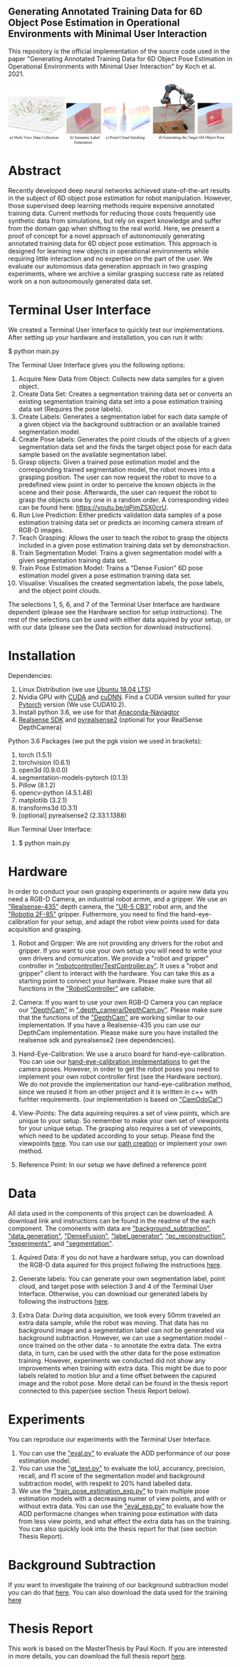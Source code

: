 
## Generating Annotated Training Data for 6D Object Pose Estimation in Operational Environments with Minimal User Interaction
This repository is the official implementation of the source code used in the paper "Generating Annotated Training Data for 6D Object Pose Estimation in Operational Environments with Minimal User Interaction" by Koch et al. 2021. 

![alt text](https://github.com/KochPJ/AutoPoseEstimation/blob/main/pipeline/data_gen.png)


# Abstract
Recently developed deep neural networks achieved state-of-the-art results in the subject of 6D object pose estimation for robot manipulation. However, those supervised deep learning methods require expensive annotated training data. Current methods for reducing those costs frequently use synthetic data from simulations, but rely on expert knowledge and suffer from the domain gap when shifting to the real world. Here, we present a proof of concept for a novel approach of autonomously generating annotated training data for 6D object pose estimation. This approach is designed for learning new objects in operational environments while requiring little interaction and no expertise on the part of the user. We evaluate our autonomous data generation approach in two grasping experiments, where we archive a similar grasping success rate as related work on a non autonomously generated data set. 


# Terminal User Interface
We created a Terminal User Interface to quickly test our implementations. After setting up your hardware and installation, you can run it with:

$ python main.py

The Terminal User Interface gives you the following options:
1. Acquire New Data from Object: Collects new data samples for a given object.
2. Create Data Set: Creates a segmentation training data set or converts an existing segmentation training data set into a pose estimation training data set (Requires the pose labels).
3. Create Labels: Generates a segmentation label for each data sample of a given object via the background subtraction or an available trained segmentation model.
4. Create Pose labels: Generates the point clouds of the objects of a given segmentation data set and the finds the target object pose for each data sample based on the available segmentation label. 
5. Grasp objects: Given a trained pose estimation model and the corresponding trained segmentation model, the robot moves into a grasping position. The user can now request the robot to move to a predefined view point in order to perceive the known objects in the scene and their pose. Afterwards, the user can request the robot to grasp the objects one by one in a random order. A corresponding video can be found here: https://youtu.be/qPjmZSX0crU.
6. Run Live Prediction: Either predicts validation data samples of a pose estimation training data set or predicts an incoming camera stream of RGB-D images.
7. Teach Grasping: Allows the user to teach the robot to grasp the objects included in a given pose estimation training data set by demonstraction.
8. Train Segmentation Model: Trains a given segmentation model with a given segmentation training data set. 
9. Train Pose Estimation Model: Trains a "Dense Fusion" 6D pose estimation model given a pose estimation training data set. 
10. Visualise: Visualises the created segmentation labels, the pose labels, and the object point clouds. 

The selections 1, 5, 6, and 7 of the Terminal User Interface are hardware dependent (please see the Hardware section for setup instructions). The rest of the selections can be used with either data aquired by your setup, or with our data (please see the Data section for download instructions). 

# Installation
Dependencies:
1. Linux Distribution (we use [Ubuntu 18.04 LTS](https://releases.ubuntu.com/18.04/))
2. Nvidia GPU with [CUDA](https://docs.nvidia.com/cuda/cuda-installation-guide-linux/index.html) and [cuDNN](https://docs.nvidia.com/deeplearning/cudnn/install-guide/index.html). Find a CUDA version suited for your [Pytorch](https://pytorch.org/get-started/locally/) version (We use CUDA10.2).
3. Install python 3.6, we use for that [Anaconda-Naviagtor](https://www.anaconda.com/products/individual)
4. [Realsense SDK](https://github.com/IntelRealSense/librealsense/releases) and [pyrealsense2](https://pypi.org/project/pyrealsense2/)  (optional for your RealSense DepthCamera) 

Python 3.6 Packages (we put the pgk vision we used in brackets): 
1. torch (1.5.1)
2. torchvision (0.6.1)
3. open3d (0.9.0.0)
4. segmentation-models-pytorch (0.1.3) 
5. Pillow (8.1.2)
6. opencv-python (4.5.1.48)
7. matplotlib (3.2.1)
8. transforms3d (0.3.1)
9. [optional] pyrealsense2 (2.33.1.1388)

Run Terminal User Interface:
1. $ python main.py

# Hardware
In order to conduct your own grasping experiments or aquire new data you need a RGB-D Camera, an industrial robot armm, and a gripper. We use an ["Realsense-435"](https://www.intelrealsense.com/depth-camera-d435/) depth camera, the ["UR-5 CB3"](https://www.universal-robots.com/cb3/) robot arm, and the ["Robotiq 2F-85"](https://robotiq.com/products/2f85-140-adaptive-robot-gripper) gripper. Futhermore, you need to find the hand-eye-calibration for your setup, and adapt the robot view points used for data acquisition and grasping.

1. Robot and Gripper: We are not providing any drivers for the robot and gripper. If you want to use your own setup you will need to write your own drivers and comunication. We provide a "robot and gripper" controller in ["robotcontroller/TestController.py"](https://github.com/KochPJ/AutoPoseEstimation/blob/main/robot_controller/TestController.py). It uses a "robot and gripper" client to interact with the hardware. You can take this as a starting point to connect your hardware. Please make sure that all functions in the ["RobotController"](https://github.com/KochPJ/AutoPoseEstimation/blob/b7e27e59aa1e5fd1f337615585ac569d41a74d03/robot_controller/TestController.py#L19) are callable. 
 
2. Camera: If you want to use your own RGB-D Camera you can replace our ["DepthCam"](https://github.com/KochPJ/AutoPoseEstimation/blob/b7e27e59aa1e5fd1f337615585ac569d41a74d03/depth_camera/DepthCam.py#L6) in [".depth_camera/DepthCam.py"](https://github.com/KochPJ/AutoPoseEstimation/blob/main/depth_camera/DepthCam.py). Please make sure that the functions of the ["DepthCam"](https://github.com/KochPJ/AutoPoseEstimation/blob/b7e27e59aa1e5fd1f337615585ac569d41a74d03/depth_camera/DepthCam.py#L6) are working simliar to our implementation. If you have a Realsense-435 you can use our DepthCam implementation. Please make sure you have installed the realsense sdk and pyrealsense2 (see dependencies).

3. Hand-Eye-Calibration: We use a aruco board for hand-eye-calibration. You can use our [hand-eye-calibration implementations](https://github.com/KochPJ/AutoPoseEstimation/blob/b7e27e59aa1e5fd1f337615585ac569d41a74d03/hand_eye_calibration/getPoses.py) to get the camera poses. However, in order to get the robot poses you need to implement your own robot controller first (see the Hardware section). We do not provide the implementation our hand-eye-calibration method, since we reused it from an other project and it is written in c++ with furhter requirements. (our implementation is based on ["CamOdoCal"](https://github.com/hengli/camodocal)) 

4. View-Points: The data aquireing requires a set of view points, which are unique to your setup. So remember to make your own set of viewpoints for your unique setup. The grasping also requires a set of viewpoints, which need to be updated according to your setup. Please find the viewpoints [here](https://github.com/KochPJ/AutoPoseEstimation/tree/b7e27e59aa1e5fd1f337615585ac569d41a74d03/robot_controller/robot_path). You can use our [path creation](https://github.com/KochPJ/AutoPoseEstimation/blob/b7e27e59aa1e5fd1f337615585ac569d41a74d03/robot_controller/createPath.py) or implement your own method. 

5. Reference Point: In our setup we have defined a reference point

# Data
All data used in the components of this project can be downloaded. A download link and instructions can be found in the readme of the each component. The comonents with data are ["background_subtraction"](https://github.com/KochPJ/AutoPoseEstimation/tree/b7e27e59aa1e5fd1f337615585ac569d41a74d03/background_subtraction), ["data_generation"](https://github.com/KochPJ/AutoPoseEstimation/tree/b7e27e59aa1e5fd1f337615585ac569d41a74d03/data_generation), ["DenseFusion"](https://github.com/KochPJ/AutoPoseEstimation/tree/b7e27e59aa1e5fd1f337615585ac569d41a74d03/DenseFusion), ["label_generator"](https://github.com/KochPJ/AutoPoseEstimation/tree/b7e27e59aa1e5fd1f337615585ac569d41a74d03/label_generator), ["pc_reconstruction"](https://github.com/KochPJ/AutoPoseEstimation/tree/main/pc_reconstruction), ["experiments"](https://github.com/KochPJ/AutoPoseEstimation/blob/main/experiments/README.md), and ["segmentation"](https://github.com/KochPJ/AutoPoseEstimation/tree/main/segmentation). 

1. Aquired Data: If you do not have a hardware setup, you can download the RGB-D data aquired for this project follwing the instructions [here](https://github.com/KochPJ/AutoPoseEstimation/blob/b7e27e59aa1e5fd1f337615585ac569d41a74d03/data_generation/README.md).

2. Generate labels: You can generate your own segmentation label, point cloud, and target pose with selection 3 and 4 of the Terminal User Interface. Otherwise, you can download our generated labels by following the instructions [here](https://github.com/KochPJ/AutoPoseEstimation/blob/main/label_generator/README.md).

3. Extra Data: During data acquisition, we took every 50mm traveled an extra data sample, while the robot was moving. That data has no background image and a segmentation label can not be generated via background subtraction. However, we can use a segmentation model - once trained on the other data - to annotate the extra data. The extra data, in turn, can be used with the other data for the pose estimation training. However, experiments we conducted did not show any improvements when training with extra data. This might be due to poor labels related to motion blur and a time offset between the capured image and the robot pose. More detail can be found in the thesis report connected to this paper(see section Thesis Report below).


# Experiments
You can reproduce our experiments with the Terminal User Interface. 
1. You can use the ["eval.py"](https://github.com/KochPJ/AutoPoseEstimation/blob/main/experiments/eval.py) to evaluate the ADD performance of our pose estimation model. 
2. You can use the ["gt_test.py"](https://github.com/KochPJ/AutoPoseEstimation/blob/main/experiments/gt_test.py) to evaluate the IoU, accurancy, precision, recall, and f1 score of the segmentation model and background subtraction model, with respekt to 20% hand labelled data. 
3. We use the ["train_pose_estimation_exp.py"](https://github.com/KochPJ/AutoPoseEstimation/blob/main/experiments/train_pose_estimation_exp.py) to train multiple pose estimation models with a decreasing numer of view points, and with or without extra data. You can use the ["eval_exp.py"](https://github.com/KochPJ/AutoPoseEstimation/blob/main/experiments/eval_exp.py) to evaluate how the ADD performacne changes when training pose estimation with data from less view points, and what effect the extra data has on the training. You can also quickly look into the thesis report for that (see section Thesis Report). 

# Background Subtraction
If you want to investigate the training of our background subtraction model you can do that [here](https://github.com/KochPJ/AutoPoseEstimation/blob/b7e27e59aa1e5fd1f337615585ac569d41a74d03/background_subtraction/__init__.py). You can also download the data used for the training [here](https://github.com/KochPJ/AutoPoseEstimation/blob/b7e27e59aa1e5fd1f337615585ac569d41a74d03/background_subtraction/README.md)

# Thesis Report
This work is based on the MasterThesis by Paul Koch. If you are interested in more details, you can download the full thesis report [here](https://drive.google.com/file/d/14JZ0-bFKVdxH3xTPsmLR0Vqkz8tzS0uX/view?usp=sharing). 




